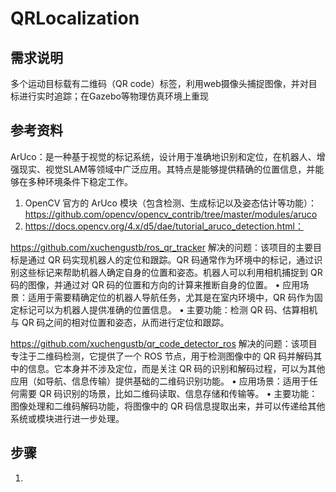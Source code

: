 # QRLocalization

## 需求说明

多个运动目标载有二维码（QR code）标签，利用web摄像头捕捉图像，并对目标进行实时追踪；在Gazebo等物理仿真环境上重现

## 参考资料

ArUco：是一种基于视觉的标记系统，设计用于准确地识别和定位，在机器人、增强现实、视觉SLAM等领域中广泛应用。其特点是能够提供精确的位置信息，并能够在多种环境条件下稳定工作。
1. OpenCV 官方的 ArUco 模块（包含检测、生成标记以及姿态估计等功能）：https://github.com/opencv/opencv_contrib/tree/master/modules/aruco
2. https://docs.opencv.org/4.x/d5/dae/tutorial_aruco_detection.html：


https://github.com/xuchengustb/ros_qr_tracker
解决的问题：该项目的主要目标是通过 QR 码实现机器人的定位和跟踪。QR 码通常作为环境中的标记，通过识别这些标记来帮助机器人确定自身的位置和姿态。机器人可以利用相机捕捉到 QR 码的图像，并通过对 QR 码的位置和方向的计算来推断自身的位置。
	•	应用场景：适用于需要精确定位的机器人导航任务，尤其是在室内环境中，QR 码作为固定标记可以为机器人提供准确的位置信息。
	•	主要功能：检测 QR 码、估算相机与 QR 码之间的相对位置和姿态，从而进行定位和跟踪。

https://github.com/xuchengustb/qr_code_detector_ros
解决的问题：该项目专注于二维码检测，它提供了一个 ROS 节点，用于检测图像中的 QR 码并解码其中的信息。它本身并不涉及定位，而是关注 QR 码的识别和解码过程，可以为其他应用（如导航、信息传输）提供基础的二维码识别功能。
	•	应用场景：适用于任何需要 QR 码识别的场景，比如二维码读取、信息存储和传输等。
	•	主要功能：图像处理和二维码解码功能，将图像中的 QR 码信息提取出来，并可以传递给其他系统或模块进行进一步处理。

## 步骤
1. 